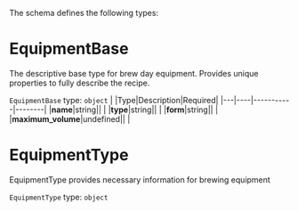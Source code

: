 The schema defines the following types:

# EquipmentBase
The descriptive base type for brew day equipment. Provides unique properties to fully describe the recipe.
  
`EquipmentBase` type: `object`
|   |Type|Description|Required|
|---|----|-----------|--------|
|**name**|string|| |
|**type**|string|| |
|**form**|string|| |
|**maximum_volume**|undefined|| |
# EquipmentType
EquipmentType provides necessary information for brewing equipment
  
`EquipmentType` type: `object`
